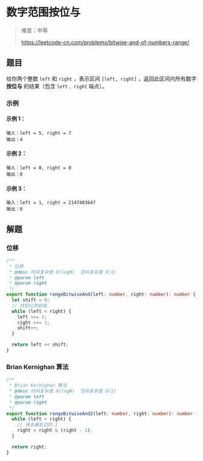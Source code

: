 # 数字范围按位与

> 难度：中等
>
> https://leetcode-cn.com/problems/bitwise-and-of-numbers-range/

## 题目

给你两个整数 `left` 和 `right` ，表示区间 `[left, right]` ，返回此区间内所有数字
**按位与** 的结果（包含 `left` `、right` 端点）。

### 示例

#### 示例 1：

```
输入：left = 5, right = 7
输出：4
```

#### 示例 2：

```
输入：left = 0, right = 0
输出：0
```

#### 示例 3：

```
输入：left = 1, right = 2147483647
输出：0
```

## 解题

### 位移

```typescript
/**
 * 位移
 * @desc 时间复杂度 O(logN)  空间复杂度 O(1)
 * @param left
 * @param right
 */
export function rangeBitwiseAnd(left: number, right: number): number {
  let shift = 0;
  // 找到公共前缀
  while (left < right) {
    left >>= 1;
    right >>= 1;
    shift++;
  }

  return left << shift;
}
```

### Brian Kernighan 算法

```typescript
/**
 * Brian Kernighan 算法
 * @desc 时间复杂度 O(logN)  空间复杂度 O(1)
 * @param left
 * @param right
 */
export function rangeBitwiseAnd2(left: number, right: number): number {
  while (left < right) {
    // 抹去最右边的 1
    right = right & (right - 1);
  }

  return right;
}
```
